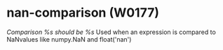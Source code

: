 # nan-comparison (W0177)

*Comparison %s should be %s* Used when an expression is compared to
NaNvalues like numpy.NaN and float('nan')
